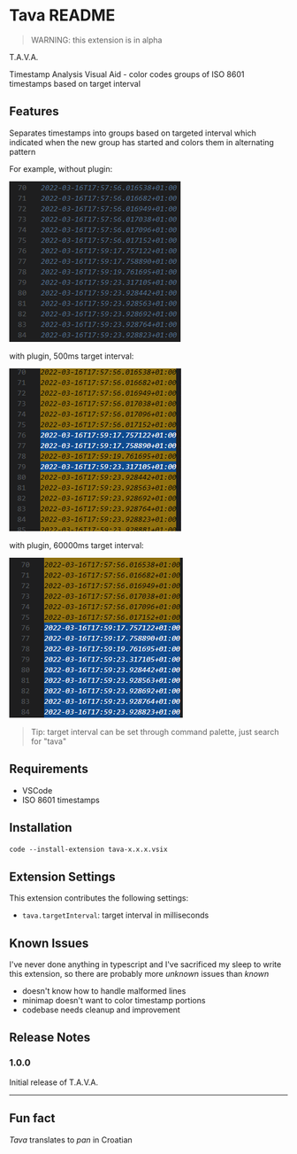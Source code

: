 # Tava README

>WARNING: this extension is in alpha

T.A.V.A.

Timestamp Analysis Visual Aid - color codes groups of ISO 8601 timestamps based on target interval


## Features

Separates timestamps into groups based on targeted interval which indicated when the new group has started and colors them in alternating pattern

For example, without plugin:

![example with plugin](images/022458.png)

with plugin, 500ms target interval:

![example without plugin](images/020900.png)

with plugin, 60000ms target interval:

![example without plugin](images/022752.png)

> Tip: target interval can be set through command palette, just search for "tava"

## Requirements

- VSCode
- ISO 8601 timestamps

## Installation

`code --install-extension tava-x.x.x.vsix`

## Extension Settings

This extension contributes the following settings:

* `tava.targetInterval`: target interval in milliseconds

## Known Issues

I've never done anything in typescript and I've sacrificed my sleep to write this extension, so there are probably more _unknown_ issues than _known_

- doesn't know how to handle malformed lines
- minimap doesn't want to color timestamp portions
- codebase needs cleanup and improvement

## Release Notes

### 1.0.0

Initial release of T.A.V.A.

---

## Fun fact

_Tava_ translates to _pan_ in Croatian